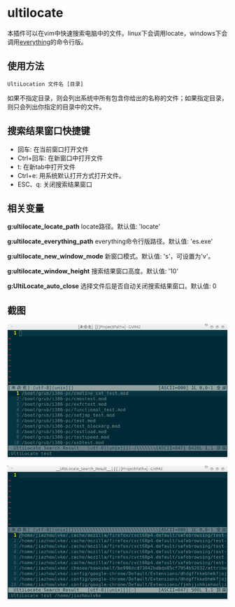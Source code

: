 # ultilocate #

本插件可以在vim中快速搜索电脑中的文件。linux下会调用locate，windows下会调用[everything](http://www.voidtools.com/download.php)的命令行版。

## 使用方法 ##

    UltiLocation 文件名 [目录]

如果不指定目录，则会列出系统中所有包含你给出的名称的文件；如果指定目录，则只会列出你指定的目录中的文件。

## 搜索结果窗口快捷键 ##

* 回车: 在当前窗口打开文件
* Ctrl+回车: 在新窗口中打开文件
* t: 在新tab中打开文件
* Ctrl+e: 用系统默认打开方式打开文件。
* ESC、q: 关闭搜索结果窗口

## 相关变量 ##

**g:ultilocate_locate_path** locate路径。默认值: 'locate'

**g:ultilocate_everything_path** everything命令行版路径。默认值: 'es.exe'

**g:ultilocate_new_window_mode** 新窗口模式。默认值: 's'，可设置为'v'。

**g:ultilocate_window_height** 搜索结果窗口高度。默认值: '10'

**g:UltiLocate_auto_close** 选择文件后是否自动关闭搜索结果窗口。默认值: 0

## 截图 ##

![screenshot1](https://github.com/jiazhoulvke/ultilocate/raw/master/screenshot1.png)

![screenshot2](https://github.com/jiazhoulvke/ultilocate/raw/master/screenshot2.png)
